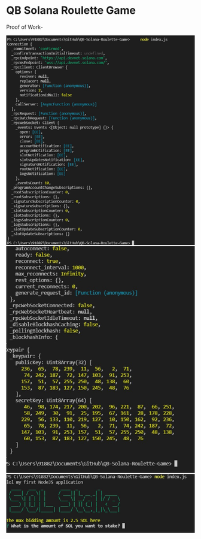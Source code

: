 # QB Solana Roulette Game

Proof of Work- 

![](https://github.com/krn17/QB-Solana-Roulette-Game/blob/main/roulette.jpg)
![](https://github.com/krn17/QB-Solana-Roulette-Game/blob/main/r2.jpg)
![](https://github.com/krn17/QB-Solana-Roulette-Game/blob/main/roulette%202.jpg)
